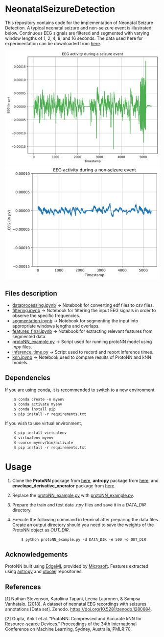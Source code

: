 # NeonatalSeizureDetection

This repository contains code for the implementation of Neonatal Seizure Detection. A typical neonatal seizure and non-seizure event is illustrated below. Continuous EEG signals are filtered and segmented with varying window lengths of 1, 2, 4, 8, and 16 seconds. The data used here for experimentation can be downloaded from [here](https://zenodo.org/record/1280684).

![Seizure Event](assets/seizure_activity.png)
![Non-seizure Event](assets/non_seizure_activity.png)

## Files description

- [dataprocessing.ipynb](https://github.com/vishaln15/NeonatalSeizureDetection/blob/main/datapreprocessing.ipynb) -> Notebook for converting edf files to csv files.
- [filtering.ipynb](https://github.com/vishaln15/NeonatalSeizureDetection/blob/main/filtering.ipynb)      -> Notebook for filtering the input EEG signals in order to observe the specific frequencies.
- [segmentation.ipynb](https://github.com/vishaln15/NeonatalSeizureDetection/blob/main/segmentation.ipynb)   -> Notebook for segmenting the input into appropriate windows lengths and overlaps.
- [features_final.ipynb](https://github.com/vishaln15/NeonatalSeizureDetection/blob/main/features_final.ipynb) -> Notebook for extracting relevant features from segmented data.
- [protoNN_example.py](https://github.com/vishaln15/NeonatalSeizureDetection/blob/main/protoNN_example.py)   -> Script used for running protoNN model using *.npy* files.
- [inference_time.py](https://github.com/vishaln15/NeonatalSeizureDetection/blob/main/inference_time.py)    -> Script used to record and report inference times.
- [knn.ipynb](https://github.com/vishaln15/NeonatalSeizureDetection/blob/main/knn.ipynb)            -> Notebook used to compare results of ProtoNN and kNN models.

## Dependencies

If you are using conda, it is recommended to switch to a new environment.

```
    $ conda create -n myenv
    $ conda activate myenv
    $ conda install pip
    $ pip install -r requirements.txt
```

If you wish to use virtual environment,

```
    $ pip install virtualenv
    $ virtualenv myenv
    $ source myenv/bin/activate
    $ pip install -r requirements.txt
```

# Usage

1. Clone the **ProtoNN** package from [here](https://github.com/microsoft/edgeml/), **antropy** package from [here](https://github.com/raphaelvallat/antropy/), and **envelope_derivative_operator** package from [here](https://github.com/otoolej/envelope_derivative_operator/).

2. Replace the [protoNN_example.py](https://github.com/microsoft/EdgeML/blob/master/examples/pytorch/ProtoNN/protoNN_example.py) with [protoNN_example.py](https://github.com/vishaln15/NeonatalSeizureDetection/blob/main/protoNN_example.py).

3. Prepare the train and test data *.npy* files and save it in a *DATA_DIR* directory.

4. Execute the following command in terminal after preparing the data files. Create an output directory should you need to save the weights of the ProtoNN object as *OUT_DIR*.
    ```
        $ python protoNN_example.py -d DATA_DIR -e 500 -o OUT_DIR
    ```

## Acknowledgements

ProtoNN built using [EdgeML](https://github.com/microsoft/edgeml/) provided by [Microsoft](https://github.com/microsoft/). Features extracted using [antropy](https://github.com/raphaelvallat/antropy/) and [otoolej](https://github.com/otoolej/envelope_derivative_operator/) repositories. 

## References

[1] Nathan Stevenson, Karoliina Tapani, Leena Lauronen, & Sampsa Vanhatalo. (2018). A dataset of neonatal EEG recordings with seizures annotations [Data set]. Zenodo. https://doi.org/10.5281/zenodo.1280684. 

[2] Gupta, Ankit et al. "ProtoNN: Compressed and Accurate kNN for Resource-scarce Devices." Proceedings of the 34th International Conference on Machine Learning, Sydney, Australia, PMLR 70.